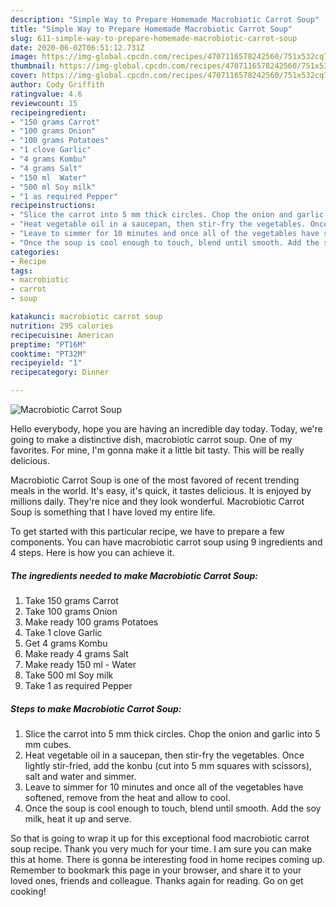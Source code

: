 ```yaml
---
description: "Simple Way to Prepare Homemade Macrobiotic Carrot Soup"
title: "Simple Way to Prepare Homemade Macrobiotic Carrot Soup"
slug: 611-simple-way-to-prepare-homemade-macrobiotic-carrot-soup
date: 2020-06-02T06:51:12.731Z
image: https://img-global.cpcdn.com/recipes/4707116578242560/751x532cq70/macrobiotic-carrot-soup-recipe-main-photo.jpg
thumbnail: https://img-global.cpcdn.com/recipes/4707116578242560/751x532cq70/macrobiotic-carrot-soup-recipe-main-photo.jpg
cover: https://img-global.cpcdn.com/recipes/4707116578242560/751x532cq70/macrobiotic-carrot-soup-recipe-main-photo.jpg
author: Cody Griffith
ratingvalue: 4.6
reviewcount: 15
recipeingredient:
- "150 grams Carrot"
- "100 grams Onion"
- "100 grams Potatoes"
- "1 clove Garlic"
- "4 grams Kombu"
- "4 grams Salt"
- "150 ml  Water"
- "500 ml Soy milk"
- "1 as required Pepper"
recipeinstructions:
- "Slice the carrot into 5 mm thick circles. Chop the onion and garlic into 5 mm cubes."
- "Heat vegetable oil in a saucepan, then stir-fry the vegetables. Once lightly stir-fried, add the konbu (cut into 5 mm squares with scissors), salt and water and simmer."
- "Leave to simmer for 10 minutes and once all of the vegetables have softened, remove from the heat and allow to cool."
- "Once the soup is cool enough to touch, blend until smooth. Add the soy milk, heat it up and serve."
categories:
- Recipe
tags:
- macrobiotic
- carrot
- soup

katakunci: macrobiotic carrot soup 
nutrition: 295 calories
recipecuisine: American
preptime: "PT16M"
cooktime: "PT32M"
recipeyield: "1"
recipecategory: Dinner

---
```



![Macrobiotic Carrot Soup](https://img-global.cpcdn.com/recipes/4707116578242560/751x532cq70/macrobiotic-carrot-soup-recipe-main-photo.jpg)

Hello everybody, hope you are having an incredible day today. Today, we're going to make a distinctive dish, macrobiotic carrot soup. One of my favorites. For mine, I'm gonna make it a little bit tasty. This will be really delicious.

Macrobiotic Carrot Soup is one of the most favored of recent trending meals in the world. It's easy, it's quick, it tastes delicious. It is enjoyed by millions daily. They're nice and they look wonderful. Macrobiotic Carrot Soup is something that I have loved my entire life.




To get started with this particular recipe, we have to prepare a few components. You can have macrobiotic carrot soup using 9 ingredients and 4 steps. Here is how you can achieve it.

<!--inarticleads1-->

##### The ingredients needed to make Macrobiotic Carrot Soup:

1. Take 150 grams Carrot
1. Take 100 grams Onion
1. Make ready 100 grams Potatoes
1. Take 1 clove Garlic
1. Get 4 grams Kombu
1. Make ready 4 grams Salt
1. Make ready 150 ml - Water
1. Take 500 ml Soy milk
1. Take 1 as required Pepper




<!--inarticleads2-->

##### Steps to make Macrobiotic Carrot Soup:

1. Slice the carrot into 5 mm thick circles. Chop the onion and garlic into 5 mm cubes.
1. Heat vegetable oil in a saucepan, then stir-fry the vegetables. Once lightly stir-fried, add the konbu (cut into 5 mm squares with scissors), salt and water and simmer.
1. Leave to simmer for 10 minutes and once all of the vegetables have softened, remove from the heat and allow to cool.
1. Once the soup is cool enough to touch, blend until smooth. Add the soy milk, heat it up and serve.




So that is going to wrap it up for this exceptional food macrobiotic carrot soup recipe. Thank you very much for your time. I am sure you can make this at home. There is gonna be interesting food in home recipes coming up. Remember to bookmark this page in your browser, and share it to your loved ones, friends and colleague. Thanks again for reading. Go on get cooking!
